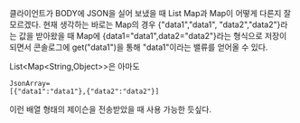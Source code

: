 클라이언트가 BODY에 JSON을 실어 보냈을 때
List Map과 Map이 어떻게 다른지 잘 모르겠다.
현재 생각하는 바로는 Map의 경우
{"data1","data1",
 "data2","data2"}라는 값을 받아왔을 때
Map에 {data1="data1",data2="data2"}라는 형식으로 저장이 되면서
콘솔로그에 get("data1")을 통해 "data1"이라는 밸류를 얻어올 수 있다.

List<Map<String,Object>>은 아마도

```
JsonArray=
[{"data1":"data1"},{"data2":"data2"}]
```
이런 배열 형태의 제이슨을 전송받았을 때 사용 가능한 듯싶다.